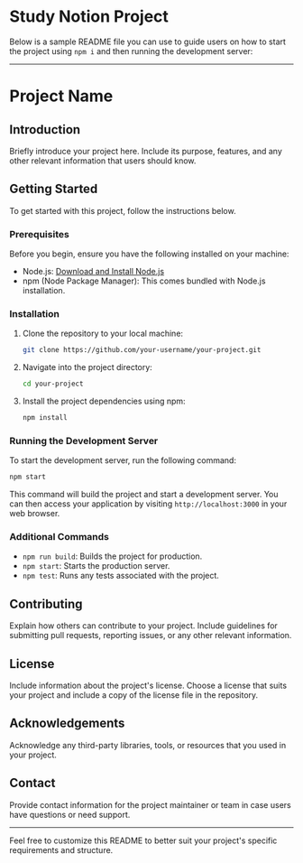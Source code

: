 # Study Notion Project 
Below is a sample README file you can use to guide users on how to start the project using `npm i` and then running the development server:

---

# Project Name

## Introduction

Briefly introduce your project here. Include its purpose, features, and any other relevant information that users should know.

## Getting Started

To get started with this project, follow the instructions below.

### Prerequisites

Before you begin, ensure you have the following installed on your machine:

- Node.js: [Download and Install Node.js](https://nodejs.org/)
- npm (Node Package Manager): This comes bundled with Node.js installation.

### Installation

1. Clone the repository to your local machine:

   ```bash
   git clone https://github.com/your-username/your-project.git
   ```

2. Navigate into the project directory:

   ```bash
   cd your-project
   ```

3. Install the project dependencies using npm:

   ```bash
   npm install
   ```

### Running the Development Server

To start the development server, run the following command:

```bash
npm start
```

This command will build the project and start a development server. You can then access your application by visiting `http://localhost:3000` in your web browser.

### Additional Commands

- `npm run build`: Builds the project for production.
- `npm start`: Starts the production server.
- `npm test`: Runs any tests associated with the project.

## Contributing

Explain how others can contribute to your project. Include guidelines for submitting pull requests, reporting issues, or any other relevant information.

## License

Include information about the project's license. Choose a license that suits your project and include a copy of the license file in the repository.

## Acknowledgements

Acknowledge any third-party libraries, tools, or resources that you used in your project.

## Contact

Provide contact information for the project maintainer or team in case users have questions or need support.

---

Feel free to customize this README to better suit your project's specific requirements and structure.
